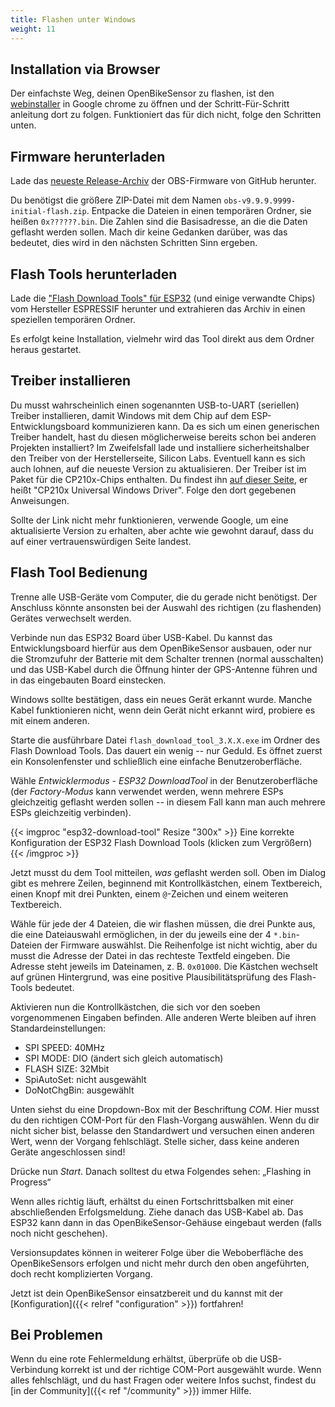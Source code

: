 ```yaml
---
title: Flashen unter Windows
weight: 11
---
```


## Installation via Browser
Der einfachste Weg, deinen OpenBikeSensor zu flashen, ist den [webinstaller](https://install.openbikesensor.org) in Google chrome zu öffnen und der Schritt-Für-Schritt anleitung dort zu folgen. Funktioniert das für dich nicht, folge den Schritten unten.

## Firmware herunterladen

Lade das [neueste
Release-Archiv](https://github.com/openbikesensor/OpenBikeSensorFirmware/releases)
der OBS-Firmware von GitHub herunter.

Du benötigst die größere ZIP-Datei mit dem Namen
`obs-v9.9.9.9999-initial-flash.zip`. Entpacke die Dateien in einen temporären
Ordner, sie heißen `0x??????.bin`. Die Zahlen sind die Basisadresse, an die die
Daten geflasht werden sollen. Mach dir keine Gedanken darüber, was das bedeutet,
dies wird in den nächsten Schritten Sinn ergeben.

## Flash Tools herunterladen

Lade die ["Flash Download Tools" für
ESP32](https://www.espressif.com/en/support/download/other-tools) (und einige
verwandte Chips) vom Hersteller ESPRESSIF herunter und extrahieren das Archiv
in einen speziellen temporären Ordner.

Es erfolgt keine Installation, vielmehr wird das Tool direkt aus dem Ordner
heraus gestartet.

## Treiber installieren

Du musst wahrscheinlich einen sogenannten USB-to-UART (seriellen) Treiber
installieren, damit Windows mit dem Chip auf dem ESP-Entwicklungsboard
kommunizieren kann. Da es sich um einen generischen Treiber handelt, hast du
diesen möglicherweise bereits schon bei anderen Projekten installiert? Im
Zweifelsfall lade und installiere sicherheitshalber den Treiber von der
Herstellerseite, Silicon Labs. Eventuell kann es sich auch lohnen, auf die
neueste Version zu aktualisieren. Der Treiber ist im Paket für die CP210x-Chips
enthalten. Du findest ihn [auf dieser
Seite](https://www.silabs.com/developers/usb-to-uart-bridge-vcp-drivers), er
heißt "CP210x Universal Windows Driver". Folge den dort gegebenen Anweisungen.

Sollte der Link nicht mehr funktionieren, verwende Google, um eine
aktualisierte Version zu erhalten, aber achte wie gewohnt darauf, dass du auf
einer vertrauenswürdigen Seite landest.

## Flash Tool Bedienung

Trenne alle USB-Geräte vom Computer, die du gerade nicht benötigst. Der
Anschluss könnte ansonsten bei der Auswahl des richtigen (zu flashenden)
Gerätes verwechselt werden.

Verbinde nun das ESP32 Board über USB-Kabel. Du kannst das Entwicklungsboard
hierfür aus dem OpenBikeSensor ausbauen, oder nur die Stromzufuhr der Batterie
mit dem Schalter trennen (normal ausschalten) und das USB-Kabel durch die
Öffnung hinter der GPS-Antenne führen und in das eingebauten Board einstecken.

Windows sollte bestätigen, dass ein neues Gerät erkannt wurde. Manche Kabel
funktionieren nicht, wenn dein Gerät nicht erkannt wird, probiere es mit einem
anderen.

Starte die ausführbare Datei `flash_download_tool_3.X.X.exe` im Ordner des
Flash Download Tools. Das dauert ein wenig -- nur Geduld. Es öffnet zuerst ein
Konsolenfenster und schließlich eine einfache Benutzeroberfläche.

Wähle *Entwicklermodus - ESP32 DownloadTool* in der Benutzeroberfläche (der
*Factory-Modus* kann verwendet werden, wenn mehrere ESPs gleichzeitig geflasht
werden sollen -- in diesem Fall kann man auch mehrere ESPs gleichzeitig
verbinden).

{{< imgproc "esp32-download-tool" Resize "300x" >}}
  Eine korrekte Konfiguration der ESP32 Flash Download Tools (klicken zum Vergrößern)
{{< /imgproc >}}

Jetzt musst du dem Tool mitteilen, *was* geflasht werden soll. Oben im Dialog
gibt es mehrere Zeilen, beginnend mit Kontrollkästchen, einem Textbereich,
einen Knopf mit drei Punkten, einem `@`-Zeichen und einem weiteren Textbereich.

Wähle für jede der 4 Dateien, die wir flashen müssen, die drei Punkte aus, die
eine Dateiauswahl ermöglichen, in der du jeweils eine der 4 `*.bin`-Dateien der
Firmware auswählst. Die Reihenfolge ist nicht wichtig, aber du musst die
Adresse der Datei in das rechteste Textfeld eingeben. Die Adresse steht jeweils
im Dateinamen, z. B. `0x01000`. Die Kästchen wechselt auf grünen Hintergrund,
was eine positive Plausibilitätsprüfung des Flash-Tools bedeutet.

Aktivieren nun die Kontrollkästchen, die sich vor den soeben vorgenommenen Eingaben befinden.
Alle anderen Werte bleiben auf ihren Standardeinstellungen:

* SPI SPEED: 40MHz
* SPI MODE: DIO (ändert sich gleich automatisch)
* FLASH SIZE: 32Mbit
* SpiAutoSet: nicht ausgewählt
* DoNotChgBin: ausgewählt

Unten siehst du eine Dropdown-Box mit der Beschriftung *COM*. Hier musst du den
richtigen COM-Port für den Flash-Vorgang auswählen. Wenn du dir nicht sicher
bist, belasse den Standardwert und versuchen einen anderen Wert, wenn der
Vorgang fehlschlägt. Stelle sicher, dass keine anderen Geräte angeschlossen
sind!

Drücke nun *Start*. Danach solltest du etwa Folgendes sehen: „Flashing in Progress“

Wenn alles richtig läuft, erhältst du einen Fortschrittsbalken mit einer
abschließenden Erfolgsmeldung. Ziehe danach das USB-Kabel ab. Das ESP32 kann
dann in das OpenBikeSensor-Gehäuse eingebaut werden (falls noch nicht
geschehen).

Versionsupdates können in weiterer Folge über die Weboberfläche des
OpenBikeSensors erfolgen und nicht mehr durch den oben angeführten, doch recht
komplizierten Vorgang.

Jetzt ist dein OpenBikeSensor einsatzbereit und du kannst mit der
[Konfiguration]({{< relref "configuration" >}})
fortfahren!

## Bei Problemen

Wenn du eine rote Fehlermeldung erhältst, überprüfe ob die USB-Verbindung
korrekt ist und der richtige COM-Port ausgewählt wurde. Wenn alles fehlschlägt,
und du hast Fragen oder weitere Infos suchst, findest du [in der Community]({{<
ref "/community" >}}) immer Hilfe.


